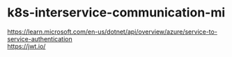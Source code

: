 # k8s-interservice-communication-mi

https://learn.microsoft.com/en-us/dotnet/api/overview/azure/service-to-service-authentication  
https://jwt.io/

